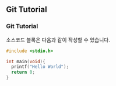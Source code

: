 ## Git Tutorial
### Git Tutorial

소스코드 블록은 다음과 같이 작성할 수 있습니다.
```c
#include <stdio.h>

int main(void){
  printf("Hello World");
  return 0;
}

```
